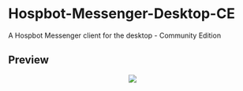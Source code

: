 Hospbot-Messenger-Desktop-CE
=============================


A Hospbot Messenger client for the desktop - Community Edition

## Preview


<p align="center"> 
  <img src="https://raw.githubusercontent.com/ehosp/Hospbot-Messenger-Desktop-CE/master/preview.png" align="center"/> 
</p>
